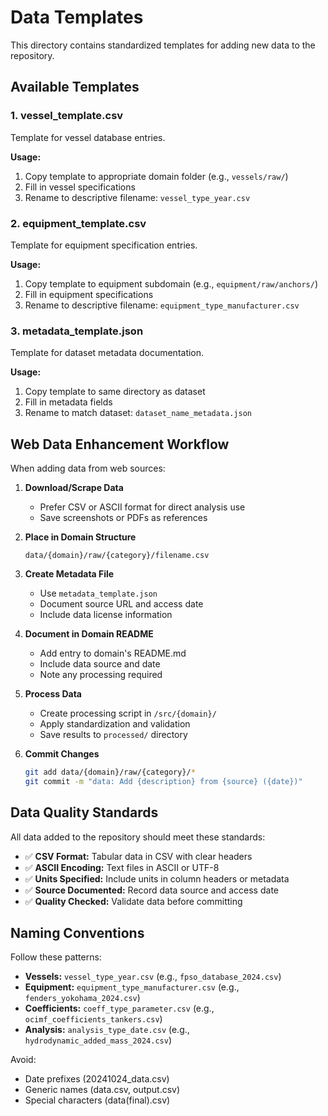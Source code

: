 # Data Templates

This directory contains standardized templates for adding new data to the repository.

## Available Templates

### 1. vessel_template.csv
Template for vessel database entries.

**Usage:**
1. Copy template to appropriate domain folder (e.g., `vessels/raw/`)
2. Fill in vessel specifications
3. Rename to descriptive filename: `vessel_type_year.csv`

### 2. equipment_template.csv
Template for equipment specification entries.

**Usage:**
1. Copy template to equipment subdomain (e.g., `equipment/raw/anchors/`)
2. Fill in equipment specifications
3. Rename to descriptive filename: `equipment_type_manufacturer.csv`

### 3. metadata_template.json
Template for dataset metadata documentation.

**Usage:**
1. Copy template to same directory as dataset
2. Fill in metadata fields
3. Rename to match dataset: `dataset_name_metadata.json`

## Web Data Enhancement Workflow

When adding data from web sources:

1. **Download/Scrape Data**
   - Prefer CSV or ASCII format for direct analysis use
   - Save screenshots or PDFs as references

2. **Place in Domain Structure**
   ```
   data/{domain}/raw/{category}/filename.csv
   ```

3. **Create Metadata File**
   - Use `metadata_template.json`
   - Document source URL and access date
   - Include data license information

4. **Document in Domain README**
   - Add entry to domain's README.md
   - Include data source and date
   - Note any processing required

5. **Process Data**
   - Create processing script in `/src/{domain}/`
   - Apply standardization and validation
   - Save results to `processed/` directory

6. **Commit Changes**
   ```bash
   git add data/{domain}/raw/{category}/*
   git commit -m "data: Add {description} from {source} ({date})"
   ```

## Data Quality Standards

All data added to the repository should meet these standards:

- ✅ **CSV Format:** Tabular data in CSV with clear headers
- ✅ **ASCII Encoding:** Text files in ASCII or UTF-8
- ✅ **Units Specified:** Include units in column headers or metadata
- ✅ **Source Documented:** Record data source and access date
- ✅ **Quality Checked:** Validate data before committing

## Naming Conventions

Follow these patterns:

- **Vessels:** `vessel_type_year.csv` (e.g., `fpso_database_2024.csv`)
- **Equipment:** `equipment_type_manufacturer.csv` (e.g., `fenders_yokohama_2024.csv`)
- **Coefficients:** `coeff_type_parameter.csv` (e.g., `ocimf_coefficients_tankers.csv`)
- **Analysis:** `analysis_type_date.csv` (e.g., `hydrodynamic_added_mass_2024.csv`)

Avoid:
- Date prefixes (20241024_data.csv)
- Generic names (data.csv, output.csv)
- Special characters (data(final).csv)

